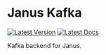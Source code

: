 # Janus Kafka

[![Latest Version]][crates.io] [![Latest Docs]][docs.rs]

[Latest Version]: https://img.shields.io/crates/v/janus-kafka.svg?style=flat-square
[crates.io]: https://crates.io/crates/janus-kafka
[Latest Docs]: https://img.shields.io/badge/docs-latest-blue.svg?style=flat-square
[docs.rs]: https://docs.rs/janus-kafka

Kafka backend for Janus.
